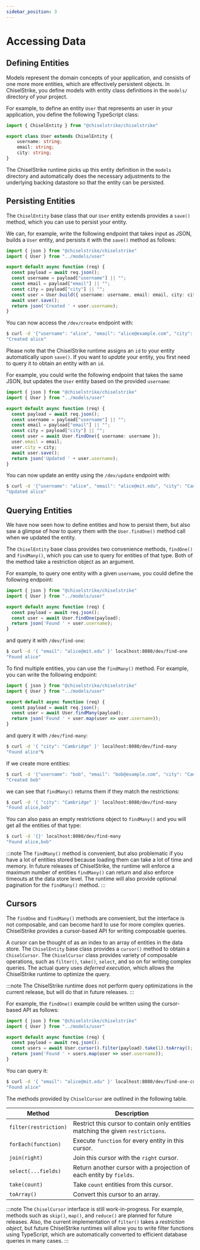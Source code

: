 ```yaml
---
sidebar_position: 3
---
```

# Accessing Data

## Defining Entities

Models represent the domain concepts of your application, and consists of one more more entities, which are effectively persistent objects.
In ChiselStrike, you define models with entity class definitions in the `models/` directory of your project.

For example, to define an entity `User` that represents an user in your application, you define the following TypeScript class:

```typescript title="models/user.ts"
import { ChiselEntity } from "@chiselstrike/chiselstrike"

export class User extends ChiselEntity {
    username: string;
    email: string;
    city: string;
}
```

The ChiselStrike runtime picks up this entity definition in the `models` directory and automatically does the necessary adjustments to the underlying backing datastore so that the entity can be persisted.

## Persisting Entities

The `ChiselEntity` base class that our `User` entity extends provides a `save()` method, which you can use to persist your entity.

We can, for example, write the following endpoint that takes input as JSON, builds a `User` entity, and persists it with the `save()` method as follows:

```typescript title="endpoints/create.ts"
import { json } from "@chiselstrike/chiselstrike"
import { User } from "../models/user"

export default async function (req) {
  const payload = await req.json();
  const username = payload["username"] || "";
  const email = payload["email"] || "";
  const city = payload["city"] || "";
  const user = User.build({ username: username, email: email, city: city });
  await user.save();
  return json('Created ' + user.username);
}
```

You can now access the `/dev/create` endpoint with:

```bash
$ curl -d '{"username": "alice", "email": "alice@example.com", "city": "Cambridge" }' localhost:8080/dev/create
"Created alice"
```

Please note that the ChiselStrike runtime assigns an `id` to your entity automatically upon `save()`. If you want to _update_ your entity, you first need to query it to obtain an entity with an `id`.

For example, you could write the following endpoint that takes the same JSON, but updates the `User` entity based on the provided `username`:

```typescript title="endpoints/update.ts"
import { json } from "@chiselstrike/chiselstrike"
import { User } from "../models/user"

export default async function (req) {
  const payload = await req.json();
  const username = payload["username"] || "";
  const email = payload["email"] || "";
  const city = payload["city"] || "";
  const user = await User.findOne({ username: username });
  user.email = email;
  user.city = city;
  await user.save();
  return json('Updated ' + user.username);
}
```

You can now update an entity using the `/dev/update` endpoint with:

```bash
$ curl -d '{"username": "alice", "email": "alice@mit.edu", "city": "Cambridge" }' localhost:8080/dev/update
"Updated alice"
```

## Querying Entities

We have now seen how to define entities and how to persist them, but also saw a glimpse of how to query them with the `User.findOne()` method call when we updated the entity.

The `ChiselEntity` base class provides two convenience methods, `findOne()` and `findMany()`, which you can use to query for entities of that type. Both of the method take a restriction object as an argument.

For example, to query one entity with a given `username`, you could define the following endpoint:

```typescript title="endpoints/find-one.ts"
import { json } from "@chiselstrike/chiselstrike"
import { User } from "../models/user"

export default async function (req) {
  const payload = await req.json();
  const user = await User.findOne(payload);
  return json('Found ' + user.username);
}
```

and query it with `/dev/find-one`:

```bash
$ curl -d '{ "email": "alice@mit.edu" }' localhost:8080/dev/find-one
"Found alice"
```

To find multiple entities, you can use the `findMany()` method. For example, you can write the following endpoint:

```typescript title="endpoints/find-many.ts"
import { json } from "@chiselstrike/chiselstrike"
import { User } from "../models/user"

export default async function (req) {
  const payload = await req.json();
  const user = await User.findMany(payload);
  return json('Found ' + user.map(user => user.username));
}
```

and query it with `/dev/find-many`:

```bash
$ curl -d '{ "city": "Cambridge" }' localhost:8080/dev/find-many
"Found alice"%
```

If we create more entities:

```bash
$ curl -d '{"username": "bob", "email": "bob@example.com", "city": "Cambridge" }' localhost:8080/dev/create
"Created bob"
```

we can see that `findMany()` returns them if they match the restrictions:

```bash
$ curl -d '{ "city": "Cambridge" }' localhost:8080/dev/find-many
"Found alice,bob"
```

You can also pass an empty restrictions object to `findMany()` and you will get all the entities of that type:

```bash
$ curl -d '{}' localhost:8080/dev/find-many
"Found alice,bob"
```

:::note
The `findMany()` method is convenient, but also problematic if you have a lot of
entities stored because loading them can take a lot of time and memory. In future
releases of ChiselStrike, the runtime will enforce a maximum number of entities
`findMany()` can return and also enforce timeouts at the data store level. The
runtime will also provide optional pagination for the `findMany()` method. 
:::

## Cursors

The `findOne` and `findMany()` methods are convenient, but the interface is not
composable, and can become hard to use for more complex queries. ChiselStrike
provides a cursor-based API for writing composable queries.

A cursor can be thought of as an index to an array of entities in the data store.
The `ChiselEntity` base class provides a `cursor()` method to obtain a `ChiselCursor`.
The `ChiselCursor` class provides variety of composable operations, such as `filter()`, `take()`, `select`, and so on for writing complex queries.
The actual query uses _deferred execution_, which allows the ChiselStrike runtime to optimize the query.

:::note
The ChiselStrike runtime does not perform query optimizations in the current release, but will do that in future releases.
:::

For example, the `findOne()` example could be written using the cursor-based API as follows:

```typescript title="endpoints/find-one-cursor.ts"
import { json } from "@chiselstrike/chiselstrike"
import { User } from "../models/user"

export default async function (req) {
  const payload = await req.json();
  const users = await User.cursor().filter(payload).take(1).toArray();
  return json('Found ' + users.map(user => user.username));
}
```

You can query it:

```bash
$ curl -d '{ "email": "alice@mit.edu" }' localhost:8080/dev/find-one-cursor
"Found alice"
```

The methods provided by `ChiselCursor` are outlined in the following table.

| Method                | Description |
| --------------------- | ----------- |
| `filter(restriction)` | Restrict this cursor to contain only entities matching the given `restrictions`. |
| `forEach(function)`   | Execute `function` for every entity in this cursor. |
| `join(right)`         | Join this cursor with the `right` cursor. |
| `select(...fields)`   | Return another cursor with a projection of each entity by `fields`.      |
| `take(count)`         | Take `count` entities from this cursor. |
| `toArray()`           | Convert this cursor to an array.  |

:::note
The `ChiselCursor` interface is still work-in-progress. For example, methods such as `skip()`,  `map()`, and `reduce()` are planned for future releases.
Also, the current implementation of `filter()` takes a _restriction object_, but future ChiselStrike runtimes will allow you to write filter functions using TypeScript, which are automatically converted to efficient database queries in many cases.
:::
